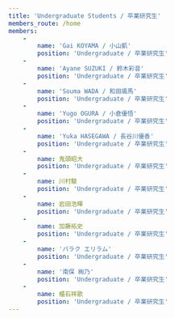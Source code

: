 ```yaml
---
title: 'Undergraduate Students / 卒業研究生'
members_route: /home
members:
    -
        name: 'Gai KOYAMA / 小山凱'
        position: 'Undergraduate / 卒業研究生'
    -   
        name: 'Ayane SUZUKI / 鈴木彩音'
        position: 'Undergraduate / 卒業研究生'
    -
        name: 'Souma WADA / 和田颯馬'
        position: 'Undergraduate / 卒業研究生'
    -   
        name: 'Yugo OGURA / 小倉優悟'
        position: 'Undergraduate / 卒業研究生'
    -   
        name: 'Yuka HASEGAWA / 長谷川優香'
        position: 'Undergraduate / 卒業研究生'
    -   
        name: 鬼頭昭大
        position: 'Undergraduate / 卒業研究生'
    -
        name: 川村駿
        position: 'Undergraduate / 卒業研究生'
    -   
        name: 岩田浩暉
        position: 'Undergraduate / 卒業研究生'
    -
        name: 加藤拓史
        position: 'Undergraduate / 卒業研究生'
    -
        name: 'バラク エリラム'
        position: 'Undergraduate / 卒業研究生'
    -
        name: '南保 絢乃'
        position: 'Undergraduate / 卒業研究生'
    -
        name: 櫃石祥歌
        position: 'Undergraduate / 卒業研究生'
---
```


